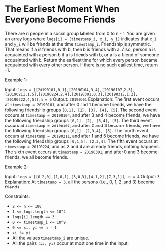 # The Earliest Moment When Everyone Become Friends

There are n people in a social group labeled from 0 to n - 1. You are given an array logs where `logs[i] = [timestamp_i, x_i, y_i]` indicates that `x_i` and `y_i` will be friends at the time `timestamp_i`.
Friendship is symmetric. That means if a is friends with b, then b is friends with a. Also, person a is acquainted with a person b if a is friends with b, or a is a friend of someone acquainted with b.
Return the earliest time for which every person became acquainted with every other person. If there is no such earliest time, return -1.

Example 1:

Input: `logs = [[20190101,0,1],[20190104,3,4],[20190107,2,3],[20190211,1,5],[20190224,2,4],[20190301,0,3],[20190312,1,2],[20190322,4,5]]`, `n = 6`
Output: `20190301`
Explanation:
The first event occurs at `timestamp = 20190101`, and after 0 and 1 become friends, we have the following friendship groups `[0,1], [2], [3], [4], [5]`.
The second event occurs at `timestamp = 20190104`, and after 3 and 4 become friends, we have the following friendship groups `[0,1], [2], [3,4], [5]`.
The third event occurs at `timestamp = 20190107`, and after 2 and 3 become friends, we have the following friendship groups `[0,1], [2,3,4], [5]`.
The fourth event occurs at `timestamp = 20190211`, and after 1 and 5 become friends, we have the following friendship groups `[0,1,5], [2,3,4]`.
The fifth event occurs at `timestamp = 20190224`, and as 2 and 4 are already friends, nothing happens.
The sixth event occurs at `timestamp = 20190301`, and after 0 and 3 become friends, we all become friends.

Example 2:

Input: `logs = [[0,2,0],[1,0,1],[3,0,3],[4,1,2],[7,3,1]], n = 4`
Output: `3`
Explanation: At `timestamp = 3`, all the persons (i.e., 0, 1, 2, and 3) become friends.

Constraints:

- `2 <= n <= 100`
- `1 <= logs.length <= 10^4`
- `logs[i].length == 3`
- `0 <= timestamp_i <= 10^9`
- `0 <= xi, yi <= n - 1`
- `xi != yi`
- All the values `timestamp_i` are unique.
- All the pairs `(xi, yi)` occur at most one time in the input.

